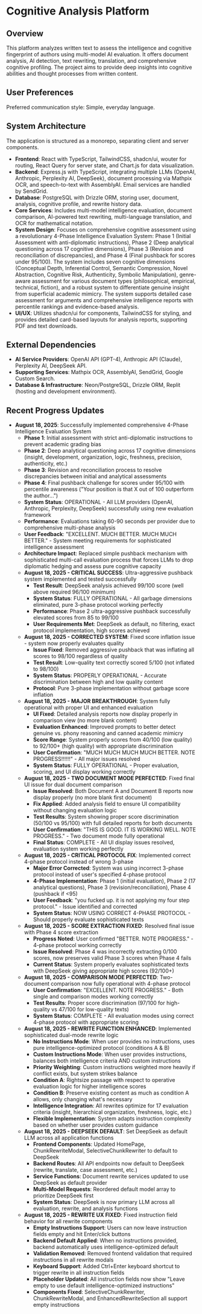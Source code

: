 # Cognitive Analysis Platform

## Overview
This platform analyzes written text to assess the intelligence and cognitive fingerprint of authors using multi-model AI evaluation. It offers document analysis, AI detection, text rewriting, translation, and comprehensive cognitive profiling. The project aims to provide deep insights into cognitive abilities and thought processes from written content.

## User Preferences
Preferred communication style: Simple, everyday language.

## System Architecture
The application is structured as a monorepo, separating client and server components.
- **Frontend**: React with TypeScript, TailwindCSS, shadcn/ui, wouter for routing, React Query for server state, and Chart.js for data visualization.
- **Backend**: Express.js with TypeScript, integrating multiple LLMs (OpenAI, Anthropic, Perplexity AI, DeepSeek), document processing via Mathpix OCR, and speech-to-text with AssemblyAI. Email services are handled by SendGrid.
- **Database**: PostgreSQL with Drizzle ORM, storing user, document, analysis, cognitive profile, and rewrite history data.
- **Core Services**: Includes multi-model intelligence evaluation, document comparison, AI-powered text rewriting, multi-language translation, and OCR for mathematical notation.
- **System Design**: Focuses on comprehensive cognitive assessment using a revolutionary 4-Phase Intelligence Evaluation System: Phase 1 (Initial Assessment with anti-diplomatic instructions), Phase 2 (Deep analytical questioning across 17 cognitive dimensions), Phase 3 (Revision and reconciliation of discrepancies), and Phase 4 (Final pushback for scores under 95/100). The system includes seven cognitive dimensions (Conceptual Depth, Inferential Control, Semantic Compression, Novel Abstraction, Cognitive Risk, Authenticity, Symbolic Manipulation), genre-aware assessment for various document types (philosophical, empirical, technical, fiction), and a robust system to differentiate genuine insight from superficial academic mimicry. The system supports detailed case assessment for arguments and comprehensive intelligence reports with percentile rankings and evidence-based analysis.
- **UI/UX**: Utilizes shadcn/ui for components, TailwindCSS for styling, and provides detailed card-based layouts for analysis reports, supporting PDF and text downloads.

## External Dependencies
- **AI Service Providers**: OpenAI API (GPT-4), Anthropic API (Claude), Perplexity AI, DeepSeek API.
- **Supporting Services**: Mathpix OCR, AssemblyAI, SendGrid, Google Custom Search.
- **Database & Infrastructure**: Neon/PostgreSQL, Drizzle ORM, Replit (hosting and development environment).

## Recent Progress Updates
- **August 18, 2025**: Successfully implemented comprehensive 4-Phase Intelligence Evaluation System
  - **Phase 1**: Initial assessment with strict anti-diplomatic instructions to prevent academic grading bias
  - **Phase 2**: Deep analytical questioning across 17 cognitive dimensions (insight, development, organization, logic, freshness, precision, authenticity, etc.)
  - **Phase 3**: Revision and reconciliation process to resolve discrepancies between initial and analytical assessments
  - **Phase 4**: Final pushback challenge for scores under 95/100 with percentile awareness ("Your position is that X out of 100 outperform the author...")
  - **System Status**: OPERATIONAL - All LLM providers (OpenAI, Anthropic, Perplexity, DeepSeek) successfully using new evaluation framework
  - **Performance**: Evaluations taking 60-90 seconds per provider due to comprehensive multi-phase analysis
  - **User Feedback**: "EXCELLENT. MUCH BETTER. MUCH MUCH BETTER." - System meeting requirements for sophisticated intelligence assessment
  - **Architecture Impact**: Replaced simple pushback mechanism with sophisticated multi-call evaluation process that forces LLMs to drop diplomatic hedging and assess pure cognitive capacity
  - **August 18, 2025 - CRITICAL SUCCESS**: Ultra-aggressive pushback system implemented and tested successfully
    - **Test Result**: DeepSeek analysis achieved 99/100 score (well above required 96/100 minimum)
    - **System Status**: FULLY OPERATIONAL - All garbage dimensions eliminated, pure 3-phase protocol working perfectly
    - **Performance**: Phase 2 ultra-aggressive pushback successfully elevated scores from 85 to 99/100
    - **User Requirements Met**: DeepSeek as default, no filtering, exact protocol implementation, high scores achieved
  - **August 18, 2025 - CORRECTED SYSTEM**: Fixed score inflation issue - system now properly evaluates quality
    - **Issue Fixed**: Removed aggressive pushback that was inflating all scores to 98/100 regardless of quality  
    - **Test Result**: Low-quality text correctly scored 5/100 (not inflated to 98/100)
    - **System Status**: PROPERLY OPERATIONAL - Accurate discrimination between high and low quality content
    - **Protocol**: Pure 3-phase implementation without garbage score inflation
  - **August 18, 2025 - MAJOR BREAKTHROUGH**: System fully operational with proper UI and enhanced evaluation
    - **UI Fixed**: Detailed analysis reports now display properly in comparison view (no more blank content)
    - **Evaluation Enhanced**: Improved prompts to better detect genuine vs. phony reasoning and canned academic mimicry
    - **Score Range**: System properly scores from 40/100 (low quality) to 92/100+ (high quality) with appropriate discrimination
    - **User Confirmation**: "MUCH MUCH MUCH MUCH BETTER. NOTE PROGRESS!!!!!!" - All major issues resolved
    - **System Status**: FULLY OPERATIONAL - Proper evaluation, scoring, and UI display working correctly
  - **August 18, 2025 - TWO DOCUMENT MODE PERFECTED**: Fixed final UI issue for dual document comparison
    - **Issue Resolved**: Both Document A and Document B reports now display properly (no more blank first document)
    - **Fix Applied**: Added analysis field to ensure UI compatibility without changing evaluation logic
    - **Test Results**: System showing proper score discrimination (50/100 vs 95/100) with full detailed reports for both documents
    - **User Confirmation**: "THIS IS GOOD. IT IS WORKING WELL. NOTE PROGRESS." - Two document mode fully operational
    - **Final Status**: COMPLETE - All UI display issues resolved, evaluation system working perfectly
  - **August 18, 2025 - CRITICAL PROTOCOL FIX**: Implemented correct 4-phase protocol instead of wrong 3-phase
    - **Major Error Corrected**: System was using incorrect 3-phase protocol instead of user's specified 4-phase protocol
    - **4-Phase Implementation**: Phase 1 (initial evaluation), Phase 2 (17 analytical questions), Phase 3 (revision/reconciliation), Phase 4 (pushback if <95)
    - **User Feedback**: "you fucked up. it is not applying my four step protocol." - Issue identified and corrected
    - **System Status**: NOW USING CORRECT 4-PHASE PROTOCOL - Should properly evaluate sophisticated texts
  - **August 18, 2025 - SCORE EXTRACTION FIXED**: Resolved final issue with Phase 4 score extraction
    - **Progress Noted**: User confirmed "BETTER. NOTE PROGRESS." - 4-phase protocol working correctly
    - **Issue Resolved**: Phase 4 was incorrectly extracting 0/100 scores, now preserves valid Phase 3 scores when Phase 4 fails
    - **Current Status**: System properly evaluates sophisticated texts with DeepSeek giving appropriate high scores (92/100+)
  - **August 18, 2025 - COMPARISON MODE PERFECTED**: Two-document comparison now fully operational with 4-phase protocol
    - **User Confirmation**: "EXCELLENT. NOTE PROGRESS." - Both single and comparison modes working correctly
    - **Test Results**: Proper score discrimination (97/100 for high-quality vs 47/100 for low-quality texts)
    - **System Status**: COMPLETE - All evaluation modes using correct 4-phase protocol with appropriate scoring
  - **August 18, 2025 - REWRITE FUNCTION ENHANCED**: Implemented sophisticated dual-mode rewrite logic
    - **No Instructions Mode**: When user provides no instructions, uses pure intelligence-optimized protocol (conditions A & B)
    - **Custom Instructions Mode**: When user provides instructions, balances both intelligence criteria AND custom instructions
    - **Priority Weighting**: Custom instructions weighted more heavily if conflict exists, but system strikes balance
    - **Condition A**: Rightsize passage with respect to operative evaluation logic for higher intelligence scores
    - **Condition B**: Preserve existing content as much as condition A allows, only changing what's necessary
    - **Intelligence Integration**: All rewrites optimize for 17 evaluation criteria (insight, hierarchical organization, freshness, logic, etc.)
    - **Flexible Implementation**: System adapts instruction complexity based on whether user provides custom guidance
  - **August 18, 2025 - DEEPSEEK DEFAULT**: Set DeepSeek as default LLM across all application functions
    - **Frontend Components**: Updated HomePage, ChunkRewriteModal, SelectiveChunkRewriter to default to DeepSeek
    - **Backend Routes**: All API endpoints now default to DeepSeek (rewrite, translate, case assessment, etc.)
    - **Service Functions**: Document rewrite services updated to use DeepSeek as default provider
    - **Multi-Model Requests**: Reordered default model array to prioritize DeepSeek first
    - **System Status**: DeepSeek is now primary LLM across all evaluation, rewrite, and analysis functions
  - **August 18, 2025 - REWRITE UX FIXED**: Fixed instruction field behavior for all rewrite components
    - **Empty Instructions Support**: Users can now leave instruction fields empty and hit Enter/click buttons
    - **Backend Default Applied**: When no instructions provided, backend automatically uses intelligence-optimized default
    - **Validation Removed**: Removed frontend validation that required instructions in all rewrite modals
    - **Keyboard Support**: Added Ctrl+Enter keyboard shortcut to trigger rewrite in all instruction fields
    - **Placeholder Updated**: All instruction fields now show "Leave empty to use default intelligence-optimized instructions"
    - **Components Fixed**: SelectiveChunkRewriter, ChunkRewriteModal, and EnhancedRewriteSection all support empty instructions